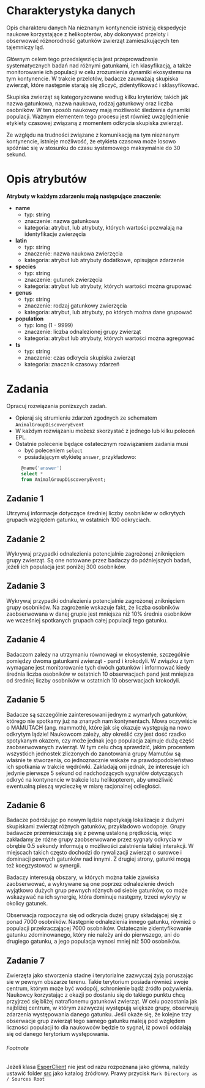 # Charakterystyka danych

Opis charakteru danych
Na nieznanym kontynencie istnieją ekspedycje naukowe korzystające z helikopterów, aby dokonywać przeloty i obserwować
różnorodność gatunków zwierząt zamieszkujących ten tajemniczy ląd.

Głównym celem tego przedsięwzięcia jest przeprowadzenie systematycznych badań nad różnymi gatunkami, ich klasyfikacją, a
także monitorowanie ich populacji w celu zrozumienia dynamiki ekosystemu na tym kontynencie. W trakcie przelotów,
badacze zauważają skupiska zwierząt, które następnie starają się zliczyć, zidentyfikować i sklasyfikować.

Skupiska zwierząt są kategoryzowane według kilku kryteriów, takich jak nazwa gatunkowa, nazwa naukowa, rodzaj gatunkowy
oraz liczba osobników. W ten sposób naukowcy mają możliwość śledzenia dynamiki populacji. Ważnym elementem tego procesu
jest również uwzględnienie etykiety czasowej związaną z momentem odkrycia skupiska zwierząt.

Ze względu na trudności związane z komunikacją na tym nieznanym kontynencie, istnieje możliwość, że etykieta czasowa
może losowo spóźniać się w stosunku do czasu systemowego maksymalnie do 30 sekund.

# Opis atrybutów

**Atrybuty w każdym zdarzeniu mają następujące znaczenie**:

- **name**
    - typ: string
    - znaczenie: nazwa gatunkowa
    - kategoria: atrybut, lub atrybuty, których wartości pozwalają na identyfikacje zwierzęcia
- **latin**
    - typ: string
    - znaczenie: nazwa naukowa zwierzęcia
    - kategoria: atrybut lub atrybuty dodatkowe, opisujące zdarzenie
- **species**
    - typ: string
    - znaczenie: gutunek zwierzęcia
    - kategoria: atrybut lub atrybuty, których wartości można grupować
- **genus**
    - typ: string
    - znaczenie: rodzaj gatunkowy zwierzęcia
    - kategoria: atrybut, lub atrybuty, po których można dane grupować
- **population**
    - typ: long (1 - 9999)
    - znaczenie: liczba odnalezionej grupy zwierząt
    - kategoria: atrybut lub atrybuty, których wartości można agregować
- **ts**
    - typ: string
    - znaczenie: czas odkrycia skupiska zwierząt
    - kategoria: znacznik czasowy zdarzeń

# Zadania

Opracuj rozwiązania poniższych zadań.

* Opieraj się strumieniu zdarzeń zgodnych ze schematem `AnimalGroupDiscoveryEvent`
* W każdym rozwiązaniu możesz skorzystać z jednego lub kilku poleceń EPL.
* Ostatnie polecenie będące ostatecznym rozwiązaniem zadania musi
    * być poleceniem `select`
    * posiadającym etykietę `answer`, przykładowo:
  ```sql
    @name('answer') 
    select *
    from AnimalGroupDiscoveryEvent;
  ```

## Zadanie 1

Utrzymuj informacje dotyczące średniej liczby osobników w odkrytych grupach względem gatunku, w ostatnich 100
odkryciach.

## Zadanie 2

Wykrywaj przypadki odnalezienia potencjalnie zagrożonej zniknięciem grupy zwierząt. Są one notowane przez badaczy do
późniejszych badań, jeżeli ich populacja jest poniżej 300 osobników.

## Zadanie 3

Wykrywaj przypadki odnalezienia potencjalnie zagrożonej zniknięciem grupy osobników.
Na zagrożenie wskazuje fakt, że liczba osobników zaobserwowana w danej grupie jest mniejsza niż 10% średnia
osobników we wcześniej spotkanych grupach całej populacji tego gatunku.

## Zadanie 4

Badaczom zależy na utrzymaniu równowagi w ekosystemie, szczególnie pomiędzy dwoma gatunkami zwierząt - pand i krokodyli.
W związku z tym wymagane jest monitorowanie tych dwóch gatunków i informować kiedy średnia liczba osobników w ostatnich
10 obserwacjach pand jest mniejsza od średniej liczby osobników w ostatnich 10 obserwacjach krokodyli.

## Zadanie 5

Badacze są szczególnie zainteresowani jednym z wymarłych gatunków, którego nie spotkamy już na znanych nam kontynentach.
Mowa oczywiście o MAMUTACH (ang. mammoth), które jak się okazuje występują na nowo odkrytym lądzie! Naukowcom zależy,
aby
określić czy jest dość rzadko spotykanym okazem, czy może jednak jego populacja zajmuje dużą część zaobserwowanych
zwierząt. W tym celu chcą sprawdzić, jakim procentem wszystkich jednostek zliczonych do zanotowania grupy Mamutów są
właśnie te stworzenia, co jednoznacznie wskaże na prawdopodobieństwo ich spotkania w trakcie wędrówki. Zakładają oni
jednak, że interesuje ich jedynie pierwsze 5 sekund od nadchodzących sygnałów dotyczących odkryć na kontynencie w
trakcie lotu helikopterem,
aby umożliwić ewentualną pieszą wycieczkę w miarę racjonalnej odległości.

## Zadanie 6

Badacze podróżując po nowym lądzie napotykają lokalizacje z dużymi skupiskami zwierząt różnych gatunków, przykładowo
wodopoje. Grupy badawcze przemieszczają się z pewną ustaloną prędkością, więc zakładamy że różne grupy zaobserwowane
przez sygnały odkrycia
w obrębie 0.5 sekundy informują o możliwości zaistnienia takiej interakcji. W miejscach takich często dochodzi
do rywalizacji zwierząt o surowce i dominacji pewnych gatunków nad innymi. Z drugiej strony, gatunki mogą też
koegzystować w synergii.

Badaczy interesują obszary, w których można takie zjawiska zaobserwować, a wykrywane są one
poprzez odnalezienie dwóch wyjątkowo dużych grup pewnych różnych od siebie gatunków, co może wskazywać na ich synergię,
która dominuje następny, trzeci wykryty w okolicy gatunek.

Obserwacja rozpoczyna się od odkrycia dużej grupy składającej się z ponad 7000 osobników. Następnie odnalezienia innego
gatunku, również o populacji przekraczającej 7000 osobników. Ostatecznie zidentyfikowanie gatunku zdominowanego, który
nie należy ani do pierwszego, ani do drugiego gatunku, a jego populacja wynosi mniej niż 500 osobników.

## Zadanie 7

Zwierzęta jako stworzenia stadne i terytorialne zazwyczaj żyją poruszając sie w pewnym obszarze terenu. Takie terytorium
posiada również swoje centrum, którym może być wodopój, schronienie bądź źródło pożywienia. Naukowcy korzystając z
okazji po dostaniu się do takiego punktu chcą przyjrzeć się bliżej natrafionemu gatunkowi zwierząt. W celu pozostania
jak najbliżej centrum, w którym zazwyczaj występują większe grupy, obserwują zdarzenia występowania danego gatunku.
Jeśli okaże się, że kolejne trzy obserwacje grup zwierząt tego samego gatunku maleją pod względem liczności populacji to
dla naukowców będzie to sygnał, iż powoli oddalają się od danego terytorium występowania.

###### Footnote

Jeżeli klasa [EsperClient](./src/com/esper/data/EsperClient.java) nie jest od razu rozpoznana jako główna, należy
ustawić folder [src](./src) jako katalog źródłowy.
Prawy przycisk `Mark Directory as / Sources Root`
